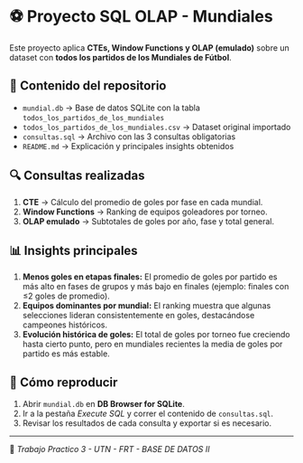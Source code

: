 # ⚽ Proyecto SQL OLAP - Mundiales

Este proyecto aplica **CTEs, Window Functions y OLAP (emulado)** sobre un dataset con **todos los partidos de los Mundiales de Fútbol**.

## 📂 Contenido del repositorio
- `mundial.db` → Base de datos SQLite con la tabla `todos_los_partidos_de_los_mundiales`
- `todos_los_partidos_de_los_mundiales.csv` → Dataset original importado
- `consultas.sql` → Archivo con las 3 consultas obligatorias
- `README.md` → Explicación y principales insights obtenidos

## 🔍 Consultas realizadas
1. **CTE** → Cálculo del promedio de goles por fase en cada mundial.
2. **Window Functions** → Ranking de equipos goleadores por torneo.
3. **OLAP emulado** → Subtotales de goles por año, fase y total general.

## 📊 Insights principales
1. **Menos goles en etapas finales:** El promedio de goles por partido es más alto en fases de grupos y más bajo en finales (ejemplo: finales con ≤2 goles de promedio).  
2. **Equipos dominantes por mundial:** El ranking muestra que algunas selecciones lideran consistentemente en goles, destacándose campeones históricos.  
3. **Evolución histórica de goles:** El total de goles por torneo fue creciendo hasta cierto punto, pero en mundiales recientes la media de goles por partido es más estable.

## 🚀 Cómo reproducir
1. Abrir `mundial.db` en **DB Browser for SQLite**.  
2. Ir a la pestaña *Execute SQL* y correr el contenido de `consultas.sql`.  
3. Revisar los resultados de cada consulta y exportar si es necesario.  

---
📅 *Trabajo Practico 3 - UTN - FRT - BASE DE DATOS II*
